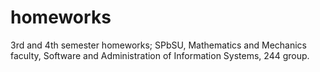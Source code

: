 # homeworks
3rd and 4th semester homeworks; SPbSU, Mathematics and Mechanics faculty, Software and Administration of Information Systems, 244 group.
